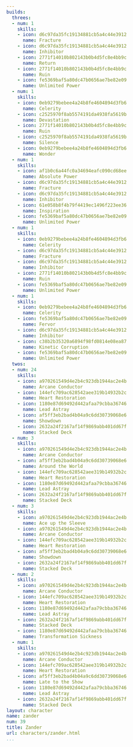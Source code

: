 ```yaml
---
builds:
  threes:
  - num: 1
    skills:
    - icon: d6c97da35fc19134881cb5a4c44e3912
      name: Fracture
    - icon: d6c97da35fc19134881cb5a4c44e3912
      name: Inhibitor
    - icon: 2771f14010b802143b0b4d5fc8e4bb9c
      name: Return
    - icon: 2771f14010b802143b0b4d5fc8e4bb9c
      name: Ruin
    - icon: fe5369baf5a80dc47b0656ae7be82e09
      name: Unlimited Power
  - num: 1
    skills:
    - icon: 0eb9279bebee4a24b8fe4604894d3fb6
      name: Celerity
    - icon: c2525970f8ab5574191da4938fa5619b
      name: Devastation
    - icon: 2771f14010b802143b0b4d5fc8e4bb9c
      name: Ruin
    - icon: c2525970f8ab5574191da4938fa5619b
      name: Silence
    - icon: 0eb9279bebee4a24b8fe4604894d3fb6
      name: Wonder
  - num: 1
    skills:
    - icon: af1b0c6a44fc0a34694eafc090cd68ee
      name: Absolute Power
    - icon: d6c97da35fc19134881cb5a4c44e3912
      name: Fracture
    - icon: d6c97da35fc19134881cb5a4c44e3912
      name: Inhibitor
    - icon: 61e058b8f4b79f4419ec1496f223ee36
      name: Inspiration
    - icon: fe5369baf5a80dc47b0656ae7be82e09
      name: Unlimited Power
  - num: 1
    skills:
    - icon: 0eb9279bebee4a24b8fe4604894d3fb6
      name: Celerity
    - icon: d6c97da35fc19134881cb5a4c44e3912
      name: Fracture
    - icon: d6c97da35fc19134881cb5a4c44e3912
      name: Inhibitor
    - icon: 2771f14010b802143b0b4d5fc8e4bb9c
      name: Ruin
    - icon: fe5369baf5a80dc47b0656ae7be82e09
      name: Unlimited Power
  - num: 1
    skills:
    - icon: 0eb9279bebee4a24b8fe4604894d3fb6
      name: Celerity
    - icon: fe5369baf5a80dc47b0656ae7be82e09
      name: Fervor
    - icon: d6c97da35fc19134881cb5a4c44e3912
      name: Inhibitor
    - icon: c38b2b35320a6894f98fd0814e08ea87
      name: Kinetic Corruption
    - icon: fe5369baf5a80dc47b0656ae7be82e09
      name: Unlimited Power
  twos:
  - num: 24
    skills:
    - icon: a970261549d4e2b4c923db1944ac2e4b
      name: Arcane Conductor
    - icon: 144efc709ac628542aee319b14932b2c
      name: Heart Restoration
    - icon: 1180e87d69492d442afaa79cbba36746
      name: Lead Astray
    - icon: af5ff3eb2bad4b04a9c6dd30739068e6
      name: Showdown
    - icon: 2632a24f2167af14f9869abb401dd67f
      name: Stacked Deck
  - num: 3
    skills:
    - icon: a970261549d4e2b4c923db1944ac2e4b
      name: Arcane Conductor
    - icon: af5ff3eb2bad4b04a9c6dd30739068e6
      name: Around the World
    - icon: 144efc709ac628542aee319b14932b2c
      name: Heart Restoration
    - icon: 1180e87d69492d442afaa79cbba36746
      name: Lead Astray
    - icon: 2632a24f2167af14f9869abb401dd67f
      name: Stacked Deck
  - num: 3
    skills:
    - icon: a970261549d4e2b4c923db1944ac2e4b
      name: Ace up the Sleeve
    - icon: a970261549d4e2b4c923db1944ac2e4b
      name: Arcane Conductor
    - icon: 144efc709ac628542aee319b14932b2c
      name: Heart Restoration
    - icon: af5ff3eb2bad4b04a9c6dd30739068e6
      name: Showdown
    - icon: 2632a24f2167af14f9869abb401dd67f
      name: Stacked Deck
  - num: 2
    skills:
    - icon: a970261549d4e2b4c923db1944ac2e4b
      name: Arcane Conductor
    - icon: 144efc709ac628542aee319b14932b2c
      name: Heart Restoration
    - icon: 1180e87d69492d442afaa79cbba36746
      name: Lead Astray
    - icon: 2632a24f2167af14f9869abb401dd67f
      name: Stacked Deck
    - icon: 1180e87d69492d442afaa79cbba36746
      name: Transformation Sickness
  - num: 1
    skills:
    - icon: a970261549d4e2b4c923db1944ac2e4b
      name: Arcane Conductor
    - icon: 144efc709ac628542aee319b14932b2c
      name: Heart Restoration
    - icon: af5ff3eb2bad4b04a9c6dd30739068e6
      name: Late to the Show
    - icon: 1180e87d69492d442afaa79cbba36746
      name: Lead Astray
    - icon: 2632a24f2167af14f9869abb401dd67f
      name: Stacked Deck
layout: character
name: zander
num: 39
title: Zander
url: characters/zander.html
...
```

